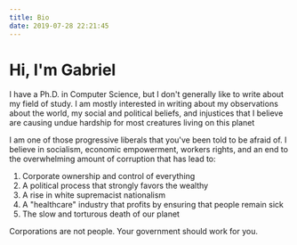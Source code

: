 ```yaml
---
title: Bio
date: 2019-07-28 22:21:45
---
```

# Hi, I'm Gabriel
I have a Ph.D. in Computer Science, but I don't generally like to write about my field of study. I am mostly interested in writing about my observations about the world, my social and political beliefs, and injustices that I believe are causing undue hardship for most creatures living on this planet

I am one of those progressive liberals that you've been told to be afraid of. I believe in socialism, economic empowerment, workers rights, and an end to the overwhelming amount of corruption that has lead to:
1. Corporate ownership and control of everything
2. A political process that strongly favors the wealthy
3. A rise in white supremacist nationalism
4. A "healthcare" industry that profits by ensuring that people remain sick
5. The slow and torturous death of our planet

Corporations are not people. Your government should work for you.